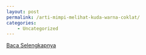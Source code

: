 ```yaml
---
layout: post
permalink: /arti-mimpi-melihat-kuda-warna-coklat/
categories:
    - Uncategorized
---
```


[Baca Selengkapnya](/10)
